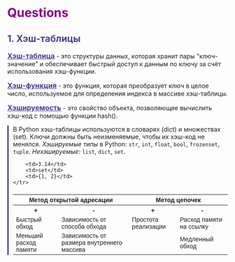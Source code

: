 # <span style="color: purple;">**Questions**
## <span style="color: DarkSlateBlue;"> **1. Хэш-таблицы**
<span style="color: DarkSlateBlue; font-size: 16px"> <ins>__Хэш-таблица__</ins></span> - это структуры данных, которая хранит пары "ключ-значение" и обеспечивает быстрый доступ к данным по ключу за счёт использования хэш-функции. 

<span style="color: DarkSlateBlue; font-size: 16px;"> <ins>__Хэш-функция__</ins></span> - это функция, которая преобразует ключ в целое число, используемое для определения индекса в массиве хэш-таблицы. 

<span style="color: DarkSlateBlue; font-size: 16px"> <ins>__Хэшируемость__</ins></span> - это свойство объекта, позволяющее вычислить хэш-код с помощью функции hash().  

<p style="border-left: 3px solid DarkSlateBlue; padding-left: 10px;">
В Python хэш-таблицы используются в словарях (dict) и множествах (set). 
Ключи должны быть неизменяемые, чтобы их хэш-код не менялся. <i>Хэшируемые типы</i> в Python: <code>str</code>, <code>int</code>, <code>float</code>, <code>bool</code>, <code>frozenset</code>, <code>tuple</code>.  <em>Нехэшируемые</em>: <code>list</code>, <code>dict</code>, <code>set</code>. 

<table border="0" style="border-collapse: collapse; width: 100%; margin: 20px auto; font-family: sans-serif; font-size: 14px;">
    <tr>
        <th colspan="2">Метод открытой адресации</th>
        <th colspan="2">Метод цепочек</th>
    </tr>
    <tr>
        <th>+</th>
        <th>-</th>
        <th>+</th>
        <th>-</th>
    </tr>
    <tr>
        <td>Быстрый обход</td>
        <td>Зависимость от способа обхода</td>
        <td>Простота реализации</td>
        <td>Расход памяти на ссылку</td>
    </tr>
    <tr>
        <td>Меньший расход памяти</td>
        <td>Зависимость от размера внутреннего массива</td>
        <td></td>
        <td>Медленный обход</td>
    </tr>
    <tr>
        
        <td>3.14</td>
        <td>set</td>
        <td>{1, 2}</td>
    </tr>
</table>
